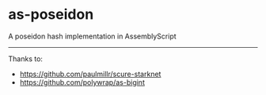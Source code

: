 # as-poseidon

A poseidon hash implementation in AssemblyScript

---

Thanks to:

- https://github.com/paulmillr/scure-starknet
- https://github.com/polywrap/as-bigint
